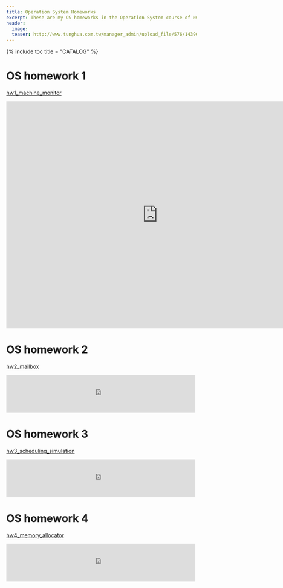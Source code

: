 ```yaml
---
title: Operation System Homeworks
excerpt: These are my OS homeworks in the Operation System course of NCKU CSIE.
header:
  image: 
  teaser: http://www.tunghua.com.tw/manager_admin/upload_file/576/143969444535764.jpg
---
```


{% include toc title = "CATALOG" %}

# OS homework 1

[hw1_machine_monitor](https://github.com/Min-Sheng/hw1_machine_monitor)

<iframe src="https://docs.google.com/viewer?srcid=1fyOr3IQfBsny2BJ1gXoEK96aDsCpGoT1&pid=explorer&efh=false&a=v&chrome=false&embedded=true" style="width:800px; height:600px;" frameborder="0" align="center"></iframe>

# OS homework 2

[hw2_mailbox](https://github.com/Min-Sheng/hw2_mailbox)

<iframe src="https://docs.google.com/viewer?srcid=1DeaPxX8tgWwhhXT5b8GoGesRijTmjZmf&pid=explorer&efh=false&a=v&chrome=false&embedded=true" style="width:500px; height:100px;" frameborder="0"></iframe>

# OS homework 3

[hw3_scheduling_simulation](https://github.com/Min-Sheng/hw3_scheduling_simulation)

<iframe src="https://docs.google.com/viewer?srcid=12pvxEBoWIsYkIO9Fx7-kHclUWLVnVmOK&pid=explorer&efh=false&a=v&chrome=false&embedded=true" style="width:500px; height:100px;" frameborder="0"></iframe>

# OS homework 4

[hw4_memory_allocator](https://github.com/Min-Sheng/hw4_memory_allocator)

<iframe src="https://docs.google.com/viewer?srcid=1zV1lB-9DvVbI5MzsyWF5KxS8-js9AkV3&pid=explorer&efh=false&a=v&chrome=false&embedded=true" style="width:500px; height:100px;" frameborder="0"></iframe>
